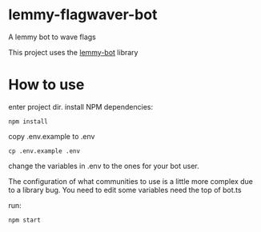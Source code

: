 # lemmy-flagwaver-bot

A lemmy bot to wave flags

This project uses the [lemmy-bot](https://github.com/SleeplessOne1917/lemmy-bot) library

# How to use
enter project dir.
install NPM dependencies:
```
npm install
```

copy .env.example to .env
```
cp .env.example .env
```

change the variables in .env to the ones for your bot user.

The configuration of what communities to use is a little more complex due to a library bug. You need to edit some variables need the top of bot.ts

run:
```
npm start
```
